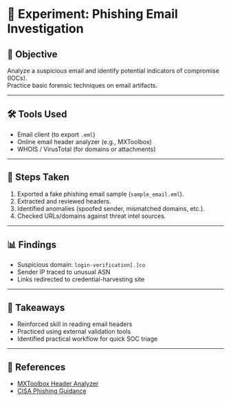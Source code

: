 # 🧪 Experiment: Phishing Email Investigation

## 🔎 Objective
Analyze a suspicious email and identify potential indicators of compromise (IOCs).  
Practice basic forensic techniques on email artifacts.

---

## 🛠️ Tools Used
- Email client (to export `.eml`)  
- Online email header analyzer (e.g., MXToolbox)  
- WHOIS / VirusTotal (for domains or attachments)  

---

## 📂 Steps Taken
1. Exported a fake phishing email sample (`sample_email.eml`).  
2. Extracted and reviewed headers.  
3. Identified anomalies (spoofed sender, mismatched domains, etc.).  
4. Checked URLs/domains against threat intel sources.  

---

## 📊 Findings
- Suspicious domain: `login-verification[.]co`  
- Sender IP traced to unusual ASN  
- Links redirected to credential-harvesting site  

---

## 🎯 Takeaways
- Reinforced skill in reading email headers  
- Practiced using external validation tools  
- Identified practical workflow for quick SOC triage  

---

## 📒 References
- [MXToolbox Header Analyzer](https://mxtoolbox.com/EmailHeaders.aspx)  
- [CISA Phishing Guidance](https://www.cisa.gov/topics/cyber-threats-and-advisories/phishing)  

